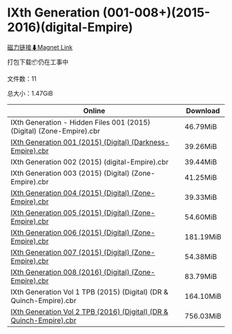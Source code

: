 # IXth Generation (001-008+)(2015-2016)(digital-Empire)

[磁力链接⬇Magnet Link](magnet:?xt=urn:btih:976a119be4be19e3849a412da26ceb13fbd75edc&dn=IXth%20Generation%20%28001-008%2B%29%282015-2016%29%28digital-Empire%29)

打包下载📦仍在工事中

文件数：11

总大小：1.47GiB

Online | Download
--- | ---
IXth Generation - Hidden Files 001 (2015) (Digital) (Zone-Empire).cbr | 46.79MiB
[IXth Generation 001 (2015) (Digital) (Darkness-Empire).cbr](https://github.com/alicewish/markdown/blob/master/comic/IXth-Generation-001-2015-Digital-Darkness-Empire-cbr.md) | 39.26MiB
IXth Generation 002 (2015) (digital-Empire).cbr | 39.44MiB
IXth Generation 003 (2015) (Digital) (Zone-Empire).cbr | 41.25MiB
[IXth Generation 004 (2015) (Digital) (Zone-Empire).cbr](https://github.com/alicewish/markdown/blob/master/comic/IXth-Generation-004-2015-Digital-Zone-Empire-cbr.md) | 39.33MiB
[IXth Generation 005 (2015) (Digital) (Zone-Empire).cbr](https://github.com/alicewish/markdown/blob/master/comic/IXth-Generation-005-2015-Digital-Zone-Empire-cbr.md) | 54.60MiB
[IXth Generation 006 (2015) (Digital) (Zone-Empire).cbr](https://github.com/alicewish/markdown/blob/master/comic/IXth-Generation-006-2015-Digital-Zone-Empire-cbr.md) | 181.19MiB
[IXth Generation 007 (2015) (Digital) (Zone-Empire).cbr](https://github.com/alicewish/markdown/blob/master/comic/IXth-Generation-007-2015-Digital-Zone-Empire-cbr.md) | 54.38MiB
[IXth Generation 008 (2016) (Digital) (Zone-Empire).cbr](https://github.com/alicewish/markdown/blob/master/comic/IXth-Generation-008-2016-Digital-Zone-Empire-cbr.md) | 83.79MiB
IXth Generation Vol 1 TPB (2015) (Digital) (DR & Quinch-Empire).cbr | 164.10MiB
[IXth Generation Vol 2 TPB (2016) (Digital) (DR & Quinch-Empire).cbr](https://github.com/alicewish/markdown/blob/master/comic/IXth-Generation-Vol-2-TPB-2016-Digital-DR-Quinch-Empire-cbr.md) | 756.03MiB